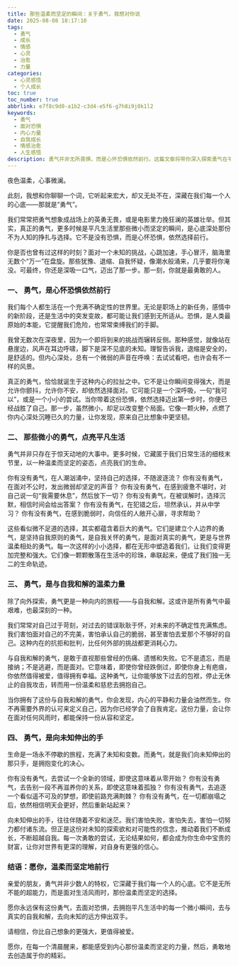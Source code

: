 ```yaml
---
title: 那些温柔而坚定的瞬间：关于勇气，我想对你说
date: 2025-08-08 18:17:10
tags:
  - 勇气
  - 成长
  - 情感
  - 心灵
  - 治愈
  - 力量
categories:
  - 心灵感悟
  - 个人成长
toc: true
toc_number: true
abbrlink: e7f8c9d0-a1b2-c3d4-e5f6-g7h8i9j0k1l2
keywords:
  - 勇气
  - 面对恐惧
  - 内心力量
  - 自我成长
  - 情感治愈
  - 人生感悟
description: 勇气并非无所畏惧，而是心怀恐惧依然前行。这篇文章将带你深入探索勇气在平凡生活中的温柔力量，从面对自我到拥抱未知，感受那些点亮生命的微小而坚定的瞬间。愿你从中找到共鸣，汲取前行的力量。
---
```


夜色温柔，心事微澜。

此刻，我想和你聊聊一个词，它听起来宏大，却又无处不在，深藏在我们每一个人的心底——那就是“勇气”。

我们常常把勇气想象成战场上的英勇无畏，或是电影里力挽狂澜的英雄壮举。但其实，真正的勇气，更多时候是平凡生活里那些微小而坚定的瞬间，是心底深处那份不为人知的挣扎与选择。它不是没有恐惧，而是心怀恐惧，依然选择前行。

你是否也曾有过这样的时刻？面对一个未知的挑战，心跳加速，手心冒汗，脑海里无数个“万一”在盘旋。那些犹豫、退缩、自我怀疑，像潮水般涌来，几乎要将你淹没。可最终，你还是深吸一口气，迈出了那一步。那一刻，你就是最勇敢的人。

### 一、 勇气，是心怀恐惧依然前行

我们每个人都生活在一个充满不确定性的世界里。无论是职场上的新任务，感情中的新阶段，还是生活中的突发变故，都可能让我们感到无所适从。恐惧，是人类最原始的本能，它提醒我们危险，也常常束缚我们的手脚。

我曾无数次在深夜里，因为一个即将到来的挑战而辗转反侧。那种感觉，就像站在悬崖边，风声在耳边呼啸，脚下是深不见底的未知。理智告诉我，退缩是安全的，是舒适的。但内心深处，总有一个微弱的声音在呼唤：去试试看吧，也许会有不一样的风景。

真正的勇气，恰恰就诞生于这种内心的拉扯之中。它不是让你瞬间变得强大，而是允许你颤抖，允许你不安，却依然选择面对。它可能只是一个深呼吸，一句“我可以”，或是一个小小的尝试。当你带着这份恐惧，依然选择迈出第一步时，你便已经战胜了自己。那一步，虽然微小，却足以改变整个局面。它像一颗火种，点燃了你内心深处沉睡已久的力量，让你发现，原来自己比想象中更坚韧。

### 二、 那些微小的勇气，点亮平凡生活

勇气并非只存在于惊天动地的大事中。更多时候，它藏匿于我们日常生活的细枝末节里，以一种温柔而坚定的姿态，点亮我们的生命。

你有没有勇气，在人潮汹涌中，坚持自己的选择，不随波逐流？
你有没有勇气，在面对不公时，发出微弱却坚定的声音？
你有没有勇气，在感到疲惫不堪时，对自己说一句“我需要休息”，然后放下一切？
你有没有勇气，在被误解时，选择沉默，相信时间会给出答案？
你有没有勇气，在犯错之后，坦然承认，并从中学习？
你有没有勇气，在感到脆弱时，向信任的人敞开心扉，寻求帮助？

这些看似微不足道的选择，其实都蕴含着巨大的勇气。它们是建立个人边界的勇气，是坚持自我原则的勇气，是自我关怀的勇气，是面对真实的勇气，更是与世界温柔相处的勇气。每一次这样的小小选择，都在无形中塑造着我们，让我们变得更加完整和强大。它们像一颗颗散落在生活中的珍珠，串联起来，便成了我们独一无二的生命轨迹。

### 三、 勇气，是与自我和解的温柔力量

除了向外探索，勇气更是一种向内的旅程——与自我和解。这或许是所有勇气中最艰难，也最深刻的一种。

我们常常对自己过于苛刻，对过去的错误耿耿于怀，对未来的不确定性充满焦虑。我们害怕面对自己的不完美，害怕承认自己的脆弱，甚至害怕去爱那个不够好的自己。这种内在的抗拒和批判，比任何外部的挑战都更消耗心力。

与自我和解的勇气，是敢于直视那些曾经的伤痛、遗憾和失败。它不是遗忘，而是接纳；不是逃避，而是面对。它意味着，即使你曾经跌倒过，即使你身上有疤痕，你依然值得被爱，值得拥有幸福。这种勇气，让你能够放下过去的包袱，停止无休止的自我攻击，转而用一份温柔和慈悲去拥抱自己。

当你拥有了这份与自我和解的勇气，你会发现，内心的平静和力量会油然而生。你不再需要外界的认可来定义自己，因为你已经学会了自我肯定。这份力量，会让你在面对任何风雨时，都能保持一份从容和坚定。

### 四、 勇气，是向未知伸出的手

生命是一场永不停歇的旅程，充满了未知和变数。而勇气，就是我们向未知伸出的那只手，是拥抱变化的决心。

你有没有勇气，去尝试一个全新的领域，即使这意味着从零开始？
你有没有勇气，去告别一段不再滋养你的关系，即使这意味着孤独？
你有没有勇气，去追逐一个看似遥不可及的梦想，即使前路充满荆棘？
你有没有勇气，在一切都崩塌之后，依然相信明天会更好，然后重新站起来？

向未知伸出的手，往往伴随着不安和迷茫。我们害怕失败，害怕失去，害怕一切努力都付诸东流。但正是这份对未知的探索欲和对可能性的信念，推动着我们不断成长，不断超越自我。每一次勇敢的尝试，无论结果如何，都会成为你生命中宝贵的财富，让你对世界有更深的理解，对自身有更强的信心。

### 结语：愿你，温柔而坚定地前行

亲爱的朋友，勇气并非少数人的特权，它深藏于我们每一个人的心底。它不是无所不能的超能力，而是面对生活风雨时，那份温柔而坚定的选择。

愿你永远保有这份勇气，去面对恐惧，去拥抱平凡生活中的每一个微小瞬间，去与真实的自我和解，去向未知的远方伸出双手。

请相信，你比自己想象的更强大，更值得被爱。

愿你，在每一个清晨醒来，都能感受到内心那份温柔而坚定的力量，然后，勇敢地去创造属于你的精彩。